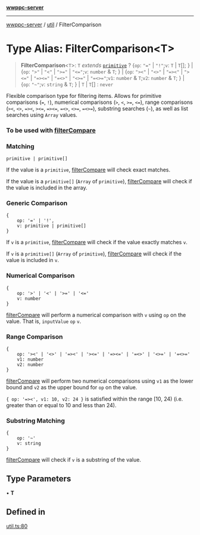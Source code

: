 [**wwppc-server**](../../README.md)

***

[wwppc-server](../../modules.md) / [util](../README.md) / FilterComparison

# Type Alias: FilterComparison\<T\>

> **FilterComparison**\<`T`\>: `T` *extends* [`primitive`](primitive.md) ? \{`op`: `"="` \| `"!"`;`v`: `T` \| `T`[]; \} \| \{`op`: `">"` \| `"<"` \| `">="` \| `"<="`;`v`: `number` & `T`; \} \| \{`op`: `"><"` \| `"<>"` \| `"=><"` \| `"><="` \| `"=><="` \| `"=<>"` \| `"<>="` \| `"=<>="`;`v1`: `number` & `T`;`v2`: `number` & `T`; \} \| \{`op`: `"~"`;`v`: `string` & `T`; \} \| `T` \| `T`[] : `never`

Flexible comparison type for filtering items. Allows for primitive comparisons (`=`, `!`),
numerical comparisons (`>`, `<`, `>=`, `<=`), range comparisons (`><`, `<>`, `=><`, `><=`, `=><=`, `=<>`, `<>=`, `=<>=`),
substring searches (`~`), as well as list searches using `Array` values.

### To be used with [filterCompare](../functions/filterCompare.md)

### Matching

```
primitive | primitive[]
```

If the value is a `primitive`, [filterCompare](../functions/filterCompare.md) will check exact matches.

If the value is a `primitive[]` (`Array` of `primitive`), [filterCompare](../functions/filterCompare.md) will check if the value is included in the array.

### Generic Comparison

```
{
    op: '=' | '!',
    v: primitive | primitive[]
}
```

If `v` is a `primitive`, [filterCompare](../functions/filterCompare.md) will check if the value exactly matches `v`.

If `v` is a `primitive[]` (`Array` of `primitive`), [filterCompare](../functions/filterCompare.md) will check if the value is included in `v`.

### Numerical Comparison

```
{
    op: '>' | '<' | '>=' | '<='
    v: number
}
```

[filterCompare](../functions/filterCompare.md) will perform a numerical comparison with `v` using `op` on the value. That is, `inputValue` `op` `v`.

### Range Comparison

```
{
    op: '><' | '<>' | '=><' | '><=' | '=><=' | '=<>' | '<>=' | '=<>='
    v1: number
    v2: number
}
```

[filterCompare](../functions/filterCompare.md) will perform two numerical comparisons using `v1` as the lower bound and `v2` as the upper bound for `op` on the value.

`{ op: '=><', v1: 10, v2: 24 }` is satisfied within the range [10, 24) (i.e. greater than or equal to 10 and less than 24).

### Substring Matching

```
{
    op: '~'
    v: string
}
```

[filterCompare](../functions/filterCompare.md) will check if `v` is a substring of the value.

## Type Parameters

• **T**

## Defined in

[util.ts:80](https://github.com/WWPPC/WWPPC-server/blob/8fa1fab7588b7cc0d91c585786635fd288d3453c/src/util.ts#L80)
